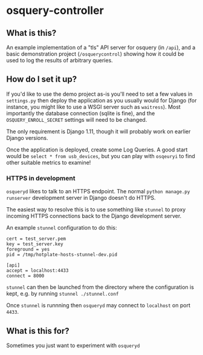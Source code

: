 # osquery-controller

## What is this?

An example implementation of a "tls" API server for osquery (in `/api`), and a basic demonstration project (`/osquerycontrol`) showing how it could be used to log the results of arbitrary queries.

## How do I set it up?

If you'd like to use the demo project as-is you'll need to set a few values in `settings.py` then deploy the application as you usually would for Django (for instance, you might like to use a WSGI server such as `waitress`). Most importantly the database connection (sqlite is fine), and the `OSQUERY_ENROLL_SECRET` settings will need to be changed.

The only requirement is Django 1.11, though it will probably work on earlier Django versions.

Once the application is deployed, create some Log Queries. A good start would be `select * from usb_devices`, but you can play with `osqeuryi` to find other suitable metrics to examine!

### HTTPS in development

`osqueryd` likes to talk to an HTTPS endpoint. The normal `python manage.py runserver` development server in Django doesn't do HTTPS.

The easiest way to resolve this is to use something like `stunnel` to proxy incoming HTTPS connections back to the Django development server.

An example `stunnel` configuration to do this:

    cert = test_server.pem
    key = test_server.key
    foreground = yes
    pid = /tmp/hotplate-hosts-stunnel-dev.pid

    [api]
    accept = localhost:4433
    connect = 8000

`stunnel` can then be launched from the directory where the configuration is kept, e.g. by running `stunnel ./stunnel.conf`

Once `stunnel` is runnning then `osqueryd` may connect to `localhost` on port `4433`.

## What is this for?

Sometimes you just want to experiment with `osqueryd`
